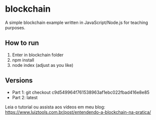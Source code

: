 # blockchain

A simple blockchain example written in JavaScript/Node.js for teaching purposes.

## How to run
1. Enter in blockchain folder
2. npm install
3. node index (adjust as you like)

## Versions
- Part 1: git checkout c9d549964f761538963af1ebc022fbad416e8e85
- Part 2: latest

Leia o tutorial ou assista aos vídeos em meu blog: https://www.luiztools.com.br/post/entendendo-a-blockchain-na-pratica/